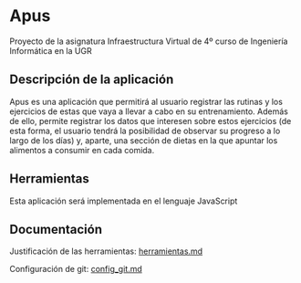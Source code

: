 # Apus
Proyecto de la asignatura Infraestructura Virtual de 4º curso de Ingeniería Informática en la UGR

## Descripción de la aplicación

Apus es una aplicación que permitirá al usuario registrar las rutinas y los ejercicios de estas que vaya a llevar a cabo en su entrenamiento. Además de ello, permite registrar los datos que interesen sobre estos ejercicios (de esta forma, el usuario tendrá la posibilidad de observar su progreso a lo largo de los días) y, aparte, una sección de dietas en la que apuntar los alimentos a consumir en cada comida.


## Herramientas

Esta aplicación será implementada en el lenguaje JavaScript


## Documentación

Justificación de las herramientas: [herramientas.md](https://github.com/Megatorpon/Apus/blob/main/docs/herramientas.md)


Configuración de git: [config_git.md](https://github.com/Megatorpon/Apus/blob/main/docs/config_git.md)
